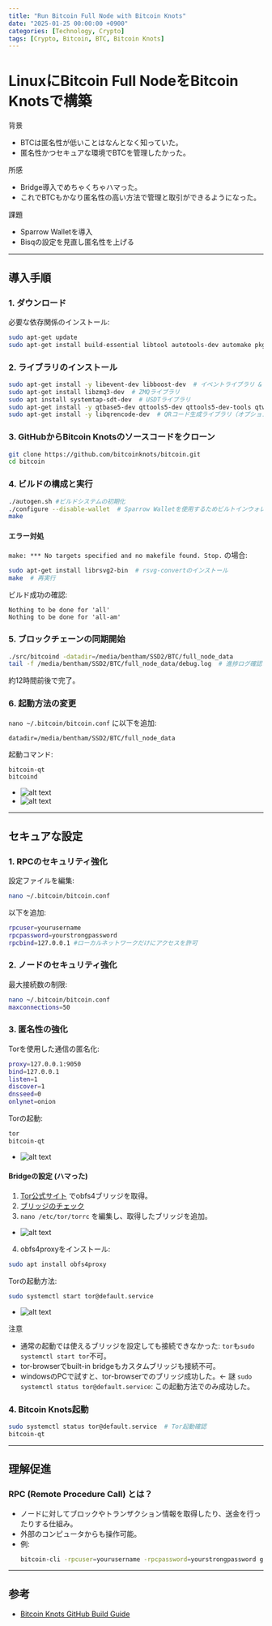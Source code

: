 ```yaml
---
title: "Run Bitcoin Full Node with Bitcoin Knots"
date: "2025-01-25 00:00:00 +0900"
categories: [Technology, Crypto]
tags: [Crypto, Bitcoin, BTC, Bitcoin Knots]
---
```


# LinuxにBitcoin Full NodeをBitcoin Knotsで構築

背景
- BTCは匿名性が低いことはなんとなく知っていた。
- 匿名性かつセキュアな環境でBTCを管理したかった。

所感
- Bridge導入でめちゃくちゃハマった。
- これでBTCもかなり匿名性の高い方法で管理と取引ができるようになった。

課題
- Sparrow Walletを導入
- Bisqの設定を見直し匿名性を上げる

---

## 導入手順
### 1. ダウンロード  
必要な依存関係のインストール:
```bash
sudo apt-get update
sudo apt-get install build-essential libtool autotools-dev automake pkg-config bsdmainutils python3
```

### 2. ライブラリのインストール
```bash
sudo apt-get install -y libevent-dev libboost-dev  # イベントライブラリ & ブーストライブラリ
sudo apt-get install libzmq3-dev  # ZMQライブラリ
sudo apt install systemtap-sdt-dev  # USDTライブラリ
sudo apt-get install -y qtbase5-dev qttools5-dev qttools5-dev-tools qtwayland5  # GUIサポート
sudo apt-get install -y libqrencode-dev  # QRコード生成ライブラリ（オプション）
```

### 3. GitHubからBitcoin Knotsのソースコードをクローン
```bash
git clone https://github.com/bitcoinknots/bitcoin.git
cd bitcoin
```

### 4. ビルドの構成と実行
```bash
./autogen.sh #ビルドシステムの初期化
./configure --disable-wallet  # Sparrow Walletを使用するためビルトインウォレット無効化
make
```

#### エラー対処
`make: *** No targets specified and no makefile found. Stop.` の場合:
```bash
sudo apt-get install librsvg2-bin  # rsvg-convertのインストール
make  # 再実行
```

ビルド成功の確認:
```
Nothing to be done for 'all'
Nothing to be done for 'all-am'
```

### 5. ブロックチェーンの同期開始
```bash
./src/bitcoind -datadir=/media/bentham/SSD2/BTC/full_node_data
tail -f /media/bentham/SSD2/BTC/full_node_data/debug.log  # 進捗ログ確認
```
約12時間前後で完了。

### 6. 起動方法の変更
`nano ~/.bitcoin/bitcoin.conf` に以下を追加:
```
datadir=/media/bentham/SSD2/BTC/full_node_data
```
起動コマンド:
```bash
bitcoin-qt
bitcoind
```

- ![alt text](../assets/images/2025-01-26_09-30.png)
- ![alt text](../assets/images/2025-01-26_09-31.png)

---

## セキュアな設定

### 1. RPCのセキュリティ強化
設定ファイルを編集:
```bash
nano ~/.bitcoin/bitcoin.conf
```
以下を追加:
```bash
rpcuser=yourusername
rpcpassword=yourstrongpassword
rpcbind=127.0.0.1 #ローカルネットワークだけにアクセスを許可
```

### 2. ノードのセキュリティ強化
最大接続数の制限:
```bash
nano ~/.bitcoin/bitcoin.conf
maxconnections=50
```

### 3. 匿名性の強化
Torを使用した通信の匿名化:
```bash
proxy=127.0.0.1:9050
bind=127.0.0.1
listen=1
discover=1
dnsseed=0
onlynet=onion
```
Torの起動:
```bash
tor
bitcoin-qt
```

- ![alt text](../assets/images/2025-01-26_12-21.png)

#### Bridgeの設定 (ハマった)
1. [Tor公式サイト](https://bridges.torproject.org/) でobfs4ブリッジを取得。
2. [ブリッジのチェック](https://metrics.torproject.org/rs.html)
3. `nano /etc/tor/torrc` を編集し、取得したブリッジを追加。
- ![alt text](../assets/images/2025-01-26_20-15.png)
4. obfs4proxyをインストール:
```bash
sudo apt install obfs4proxy
```

Torの起動方法:
```bash
sudo systemctl start tor@default.service
```
- ![alt text](../assets/images/2025-01-26_20-25.png)


注意
- 通常の起動では使えるブリッジを設定しても接続できなかった: `tor`も`sudo systemctl start tor`不可。
- tor-browserでbuilt-in bridgeもカスタムブリッジも接続不可。
- windowsのPCで試すと、tor-browserでのブリッジ成功した。← 謎
`sudo systemctl status tor@default.service`: この起動方法でのみ成功した。

### 4. Bitcoin Knots起動
```bash
sudo systemctl status tor@default.service  # Tor起動確認
bitcoin-qt
```

---

## 理解促進

### RPC (Remote Procedure Call) とは？
- ノードに対してブロックやトランザクション情報を取得したり、送金を行ったりする仕組み。
- 外部のコンピュータからも操作可能。
- 例:
  ```bash
  bitcoin-cli -rpcuser=yourusername -rpcpassword=yourstrongpassword getblockcount
  ```

---

## 参考
- [Bitcoin Knots GitHub Build Guide](https://github.com/bitcoinknots/bitcoin/blob/27.x-knots/doc/build-unix.md)

